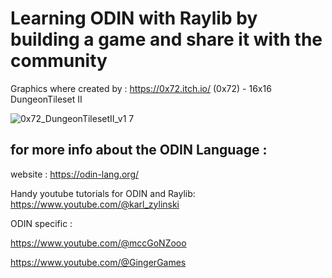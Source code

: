 # Learning ODIN with Raylib by building a game and share it with the community

Graphics where created by : https://0x72.itch.io/ (0x72) - 16x16 DungeonTileset II 

![0x72_DungeonTilesetII_v1 7](https://github.com/user-attachments/assets/c6cc6502-04d8-406b-9080-043335e45d3c)

## for more info about the ODIN Language : 

website : https://odin-lang.org/

Handy youtube tutorials for ODIN and Raylib:  https://www.youtube.com/@karl_zylinski

ODIN specific : 

https://www.youtube.com/@mccGoNZooo 

https://www.youtube.com/@GingerGames




